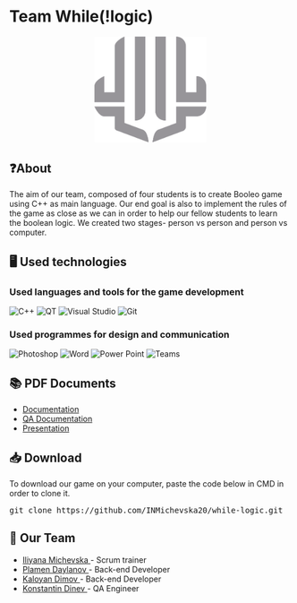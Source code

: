 # Team While(!logic)

<p align = "center">
    <img src = "Design/Logo3.png" alt="logo" width=200px/>
</p>

## ❓About
<p>The aim of our team, composed of four students is to create Booleo game using C++ as main language. Our end goal is also to implement the rules of the game as close as we can in order to help our fellow students to learn the boolean logic. We created two stages- person vs person and person vs computer.</p>

## 🖥️ Used technologies
### Used languages and tools for the game development
<p align="left">
    <img src="https://brandslogos.com/wp-content/uploads/thumbs/c-logo-vector.svg" alt="C++" width=48px />
    <img src="https://avatars.githubusercontent.com/u/159455?s=200&v=4" alt="QT" width=48px height="55px"/>
    <img src="https://user-images.githubusercontent.com/85338764/167484309-c8c92f0c-8b4d-499c-93c2-71e2c5486182.png" alt="Visual Studio" width=55px />
    <img src="https://cdn.freebiesupply.com/logos/large/2x/git-icon-logo-png-transparent.png" alt="Git" width=55px />
</p>

### Used programmes for design and communication
<p align="left">
    <img src="https://i.pinimg.com/originals/9c/ea/ba/9ceaba69b7a9f89158ff953107978f3e.png" alt="Photoshop" width=53px />
    <img src="https://www.pinclipart.com/picdir/big/401-4019240_na-ms-word-png-icon-clipart.png" alt="Word" width=53px />
    <img src="https://www.freeiconspng.com/thumbs/ppt-icon/powerpoint-icon-microsoft-powerpoint-icon-network-powerpoint-icons-and-3.png" alt="Power Point" width=53px height=53px/>
    <img src="https://pnggrid.com/wp-content/uploads/2021/07/Microsoft-Teams-Logo.png" alt="Teams" width=53px />
</p>

## 📚 PDF Documents
- [Documentation](https://codingburgas-my.sharepoint.com/:b:/g/personal/inmichevska20_codingburgas_bg/EUzcL6G7fuZPpXQtc8rMIXsBNMohg6Fb3HrhuK0ntqkNiQ?e=SPtgfh)
- [QA Documentation]()
- [Presentation](https://codingburgas-my.sharepoint.com/:b:/g/personal/inmichevska20_codingburgas_bg/EbpH1Jd5X_NEvoyYWcZH764BZ0OZEQcluyVS5o8sJZDX0A?e=qi8w51)

## 📥 Download
<p> To download our game on your computer, paste the code below in CMD in order to clone it.</p>
<pre>git clone https://github.com/INMichevska20/while-logic.git</pre>

## 🧒 Our Team
- <a href = "https://github.com/INMichevska20"> Iliyana Michevska </a> - Scrum trainer
- <a href = "https://github.com/PRDaylanov20"> Plamen Daylanov </a> - Back-end Developer
- <a href = "https://github.com/KHDimov20"> Kaloyan Dimov </a> - Back-end Developer
- <a href = "https://github.com/KKDinev20"> Konstantin Dinev </a> - QA Engineer
